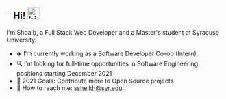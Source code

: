 <article class="markdown-body entry-content container-lg f5" itemprop="text"><h2><a id="user-content-hi-im-shoaib-" class="anchor" aria-hidden="true" href="#hi-im-shoaib-"><svg class="octicon octicon-link" viewBox="0 0 16 16" version="1.1" width="16" height="16" aria-hidden="true"><path fill-rule="evenodd" d="M7.775 3.275a.75.75 0 001.06 1.06l1.25-1.25a2 2 0 112.8F3 2.83l-2.5 2.5a2 2 0 01-2.83 0 .75.75 0 00-1.06 1.06 3.5 3.5 0 004.95 0l2.5-2.5a3.5 3.5 0 00-4.95-4.95l-1.25 1.25zm-4.69 9.64a2 2 0 010-2.83l2.5-2.5a2 2 0 012.83 0 .75.75 0 001.06-1.06 3.5 3.5 0 00-4.95 0l-2.5 2.5a3.5 3.5 0 004.95 4.95l1.25-1.25a.75.75 0 00-1.06-1.06l-1.25 1.25a2 2 0 01-2.83 0z">
</path></svg></a>Hi! <a target="_blank" rel="noopener noreferrer" href="https://user-images.githubusercontent.com/1303154/88677602-1635ba80-d120-11ea-84d8-d263ba5fc3c0.gif"><img src="https://user-images.githubusercontent.com/1303154/88677602-1635ba80-d120-11ea-84d8-d263ba5fc3c0.gif" width="28px" alt="hi" style="max-width:100%;"></a></h2>
<p> I'm Shoaib, a Full Stack Web Developer and a Master's student at Syracuse University.</p>
<ul>
<li>✈️ I’m currently working as a Software Developer Co-op (Intern).</li>
<li>🔍 I’m looking for full-time opportunities in Software Engineering positions starting December 2021</li>
<li>🥅 2021 Goals: Contribute more to Open Source projects</li>
<li>📧</g-emoji> How to reach me: <a href="mailto:ssheikh@syr.edu">ssheikh@syr.edu</a>.</li>
</ul>
<!---
ssheikh08/ssheikh08 is a ✨ special ✨ repository because its `README.md` (this file) appears on your GitHub profile.
You can click the Preview link to take a look at your changes.
--->
